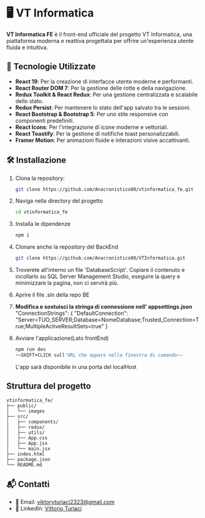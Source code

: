 # 🖥️ VT Informatica

**VT Informatica FE** è il front-end ufficiale del progetto VT Informatica, una piattaforma moderna e reattiva progettata per offrire un'esperienza utente fluida e intuitiva.

## 🚀 Tecnologie Utilizzate

- **React 19**: Per la creazione di interfacce utente moderne e performanti.
- **React Router DOM 7**: Per la gestione delle rotte e della navigazione.
- **Redux Toolkit & React Redux**: Per una gestione centralizzata e scalabile dello stato.
- **Redux Persist**: Per mantenere lo stato dell'app salvato tra le sessioni.
- **React Bootstrap & Bootstrap 5**: Per uno stile responsive con componenti predefiniti.
- **React Icons**: Per l'integrazione di icone moderne e vettoriali.
- **React Toastify**: Per la gestione di notifiche toast personalizzabili.
- **Framer Motion**: Per animazioni fluide e interazioni visive accattivanti.

## 🛠️ Installazione

1. Clona la repository:
   ```bash
   git clone https://github.com/Anacronistico00/vtinformatica_fe.git
   ```
   
2. Naviga nella directory del progetto
   ```bash
   cd vtinformatica_fe
   ```
   
3. Installa le dipendenze
   ```bash
   npm i
   ```
4. Clonare anche la repository del BackEnd
   ```bash
   git clone https://github.com/Anacronistico00/VTInformatica.git
   ```
   
5. Troverete all'interno un file 'DatabaseScript'. Copiare il contenuto e incollarlo su SQL Server Management Studio, eseguire la query e minimizzare la pagina, non ci servirà più.
   
6. Aprire il file .sln della repo BE
   
7. **Modifica e sostuisci la stringa di connessione nell' appsettings.json**
   "ConnectionStrings": {
  "DefaultConnection": "Server=TUO_SERVER;Database=NomeDatabase;Trusted_Connection=True;MultipleActiveResultSets=true"
}
   
8. Avviare l'applicazione(Lato frontEnd)
   ```bash
   npm run dev
   ~~SHIFT+CLICK sull'URL che appare nella finestra di comando~~
   ```
   L'app sarà disponibile in una porta del localHost
   
## Struttura del progetto
```plaintext
vtinformatica_fe/
├── public/
│   └── images
├── src/
│   ├── components/
│   ├── redux/
│   ├── utils/
│   ├── App.css
│   ├── App.jsx
│   └── main.jsx
├── index.html
├── package.json
└── README.md
```


## 📬 Contatti

- 📧 Email: viktoryturiaci2323@gmail.com
- 💼 LinkedIn: [Vittorio Turiaci](https://www.linkedin.com/in/vittorio-turiaci-2646a9333/)
